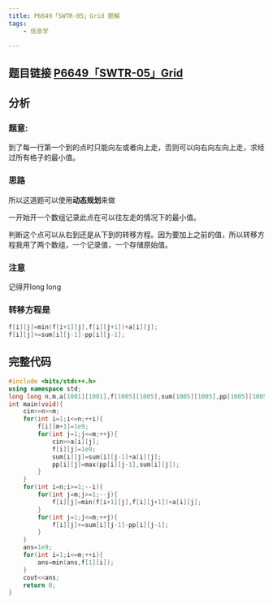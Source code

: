 ```yaml
---
title: P6649「SWTR-05」Grid 题解
tags:
    - 信息学

---
```


## 题目链接 [P6649「SWTR-05」Grid](https://www.luogu.com.cn/problem/P6649)

## 分析
### 题意:
到了每一行第一个到的点时只能向左或者向上走，否则可以向右向左向上走，求经过所有格子的最小值。

### 思路
所以这道题可以使用**动态规划**来做

一开始开一个数组记录此点在可以往左走的情况下的最小值。

判断这个点可以从右到还是从下到的转移方程。因为要加上之前的值，所以转移方程我用了两个数组，一个记录值，一个存储原始值。
### 注意
记得开long long

### 转移方程是
```cpp
f[i][j]=min(f[i+1][j],f[i][j+1])+a[i][j];
f[i][j]+=sum[i][j-1]-pp[i][j-1];
```

## 完整代码
```cpp
#include <bits/stdc++.h>
using namespace std;
long long n,m,a[1001][1001],f[1005][1005],sum[1005][1005],pp[1005][1005],ans;
int main(void){
    cin>>n>>m;
    for(int i=1;i<=n;++i){
        f[i][m+1]=1e9;
        for(int j=1;j<=m;++j){
            cin>>a[i][j];
            f[i][j]=1e9;
            sum[i][j]=sum[i][j-1]+a[i][j];
            pp[i][j]=max(pp[i][j-1],sum[i][j]);
        }
    }
    for(int i=n;i>=1;--i){
        for(int j=m;j>=1;--j){
            f[i][j]=min(f[i+1][j],f[i][j+1])+a[i][j];
		}
        for(int j=1;j<=m;++j){
            f[i][j]+=sum[i][j-1]-pp[i][j-1];
		}
    }
    ans=1e9;
    for(int i=1;i<=m;++i){
        ans=min(ans,f[1][i]);
	}
    cout<<ans;
    return 0;
}
```

<script src="https://giscus.app/client.js"
    data-repo="liuzihaohao/liuzihaohao.github.io"
    data-repo-id="R_kgDOI3HDkw"
    data-category="Announcements"
    data-category-id="DIC_kwDOI3HDk84CT4T2"
    data-mapping="pathname"
    data-strict="1"
    data-reactions-enabled="1"
    data-emit-metadata="0"
    data-input-position="top"
    data-theme="preferred_color_scheme"
    data-lang="zh-CN"
    data-loading="lazy"
    crossorigin="anonymous"
    async>
</script>
